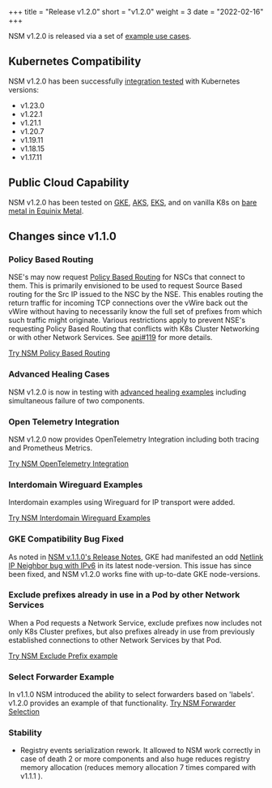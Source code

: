 +++
title = "Release v1.2.0"
short = "v1.2.0"
weight = 3
date = "2022-02-16"
+++

NSM v1.2.0 is released via a set of [example use cases](https://github.com/networkservicemesh/deployments-k8s/tree/release/v1.2.0).

## Kubernetes Compatibility
NSM v1.2.0 has been successfully [integration tested](https://github.com/networkservicemesh/integration-k8s-kind/runs/5223587459?check_suite_focus=true) with Kubernetes versions:

- v1.23.0
- v1.22.1
- v1.21.1
- v1.20.7
- v1.19.11
- v1.18.15
- v1.17.11

## Public Cloud Capability

NSM v1.2.0 has been tested on [GKE](https://github.com/networkservicemesh/integration-k8s-gke/runs/5223597159?check_suite_focus=true), [AKS](https://github.com/networkservicemesh/integration-k8s-aks/runs/5223586673?check_suite_focus=true), [EKS](https://github.com/networkservicemesh/integration-k8s-aws/runs/5223586960?check_suite_focus=true), and on vanilla K8s on [bare metal in Equinix Metal](https://github.com/networkservicemesh/integration-k8s-packet/runs/5223587912?check_suite_focus=true).

## Changes since v1.1.0

### Policy Based Routing

NSE's may now request [Policy Based Routing](https://en.wikipedia.org/wiki/Policy-based_routing) for NSCs that connect to them.  This is primarily envisioned to be used to request Source Based routing for the Src IP issued to the NSC by the NSE.  This enables routing the return traffic for incoming TCP connections over the vWire back out the vWire without having to necessarily know the full set of prefixes from which such traffic might originate.   Various restrictions apply to prevent NSE's requesting Policy Based Routing that conflicts with K8s Cluster Networking or with other Network Services.  See [api#119](https://github.com/networkservicemesh/api/issues/119) for more details.

[Try NSM Policy Based Routing](https://github.com/networkservicemesh/deployments-k8s/tree/v1.2.0/examples/features/policy-based-routing)

### Advanced Healing Cases

NSM v1.2.0 is now in testing with [advanced healing examples](https://github.com/networkservicemesh/deployments-k8s/tree/v1.2.0/examples/heal) including simultaneous failure of two components.

### Open Telemetry Integration

NSM v1.2.0 now provides OpenTelemetry Integration including both tracing and Prometheus Metrics.

[Try NSM OpenTelemetry Integration](https://github.com/networkservicemesh/deployments-k8s/tree/v1.2.0/examples/observability)

### Interdomain Wireguard Examples

Interdomain examples using Wireguard for IP transport were added.

[Try NSM Interdomain Wireguard Examples](https://github.com/networkservicemesh/deployments-k8s/tree/v1.2.0/examples/interdomain)

### GKE Compatibility Bug Fixed
As noted in [NSM v.1.1.0's Release Notes](/docs/releases/v1.1.0/#gke-compatibility), GKE had manifested an odd [Netlink IP Neighbor bug with IPv6](https://github.com/networkservicemesh/integration-k8s-gke/issues/215) in its latest node-version.  This issue has since been fixed, and NSM v1.2.0 works fine with up-to-date GKE node-versions.

### Exclude prefixes already in use in a Pod by other Network Services
When a Pod requests a Network Service, exclude prefixes now includes not only K8s Cluster prefixes, but also prefixes already in use from previously established connections to other Network Services by that Pod.

[Try NSM Exclude Prefix example](https://github.com/networkservicemesh/deployments-k8s/tree/main/examples/features/exclude-prefixes-client)

### Select Forwarder Example

In v1.1.0 NSM introduced the ability to select forwarders based on 'labels'.  v1.2.0 provides an example of that functionality.
[Try NSM Forwarder Selection](https://github.com/networkservicemesh/deployments-k8s/tree/main/examples/features/select-forwarder)

### Stability
- Registry events serialization rework. It allowed to NSM work correctly in case of death 2 or more components and also huge reduces registry memory allocation (reduces memory allocation 7 times compared with v1.1.1 ). 
